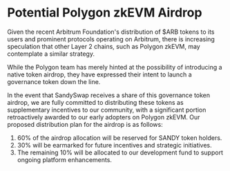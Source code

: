 # Potential Polygon zkEVM Airdrop

Given the recent Arbitrum Foundation's distribution of $ARB tokens to its users and prominent protocols operating on Arbitrum, there is increasing speculation that other Layer 2 chains, such as Polygon zkEVM, may contemplate a similar strategy.&#x20;

While the Polygon team has merely hinted at the possibility of introducing a native token airdrop, they have expressed their intent to launch a governance token down the line.

In the event that SandySwap receives a share of this governance token airdrop, we are fully committed to distributing these tokens as supplementary incentives to our community, with a significant portion retroactively awarded to our early adopters on Polygon zkEVM. Our proposed distribution plan for the airdrop is as follows:

1. 60% of the airdrop allocation will be reserved for SANDY token holders.
2. 30% will be earmarked for future incentives and strategic initiatives.
3. The remaining 10% will be allocated to our development fund to support ongoing platform enhancements.
